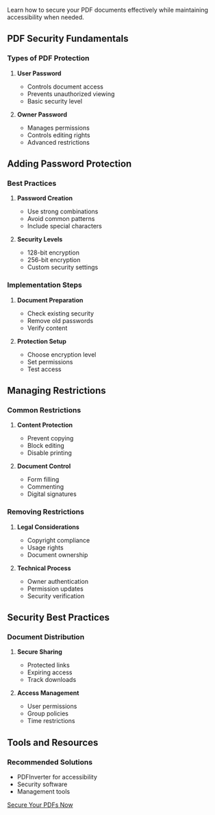 Learn how to secure your PDF documents effectively while maintaining accessibility when needed.

## PDF Security Fundamentals

### Types of PDF Protection
1. **User Password**
   - Controls document access
   - Prevents unauthorized viewing
   - Basic security level

2. **Owner Password**
   - Manages permissions
   - Controls editing rights
   - Advanced restrictions

## Adding Password Protection

### Best Practices
1. **Password Creation**
   - Use strong combinations
   - Avoid common patterns
   - Include special characters

2. **Security Levels**
   - 128-bit encryption
   - 256-bit encryption
   - Custom security settings

### Implementation Steps
1. **Document Preparation**
   - Check existing security
   - Remove old passwords
   - Verify content

2. **Protection Setup**
   - Choose encryption level
   - Set permissions
   - Test access

## Managing Restrictions

### Common Restrictions
1. **Content Protection**
   - Prevent copying
   - Block editing
   - Disable printing

2. **Document Control**
   - Form filling
   - Commenting
   - Digital signatures

### Removing Restrictions
1. **Legal Considerations**
   - Copyright compliance
   - Usage rights
   - Document ownership

2. **Technical Process**
   - Owner authentication
   - Permission updates
   - Security verification

## Security Best Practices

### Document Distribution
1. **Secure Sharing**
   - Protected links
   - Expiring access
   - Track downloads

2. **Access Management**
   - User permissions
   - Group policies
   - Time restrictions

## Tools and Resources

### Recommended Solutions
- PDFInverter for accessibility
- Security software
- Management tools

<div class="blog-cta">
    <a href="/convert">Secure Your PDFs Now</a>
</div> 
